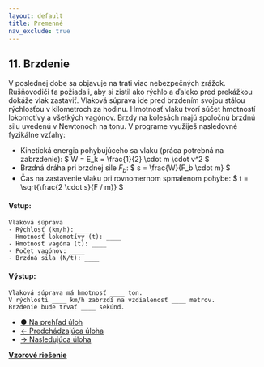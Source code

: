 ```yaml
---
layout: default
title: Premenné
nav_exclude: true
---
```


## 11. Brzdenie
V poslednej dobe sa objavuje na trati viac nebezpečných zrážok. Rušňovodiči ťa požiadali, aby si zistil ako rýchlo a ďaleko pred prekážkou dokáže vlak zastaviť. Vlaková súprava ide pred brzdením svojou stálou rýchlosťou v kilometroch za hodinu. Hmotnosť vlaku tvorí súčet hmotností lokomotívy a všetkých vagónov. Brzdy na kolesách majú spoločnú brzdnú silu uvedenú v Newtonoch na tonu. V programe využiješ nasledovné fyzikálne vzťahy:
- Kinetická energia pohybujúceho sa vlaku (práca potrebná na zabrzdenie): $ W = E_k = \frac{1}{2} \cdot m \cdot v^2 $
- Brzdná dráha pri brzdnej sile $F_b$: $ s = \frac{W}{F_b \cdot m} $
- Čas na zastavenie vlaku pri rovnomernom spmalenom pohybe: $ t = \sqrt{\frac{2 \cdot s}{F / m}} $

#### Vstup:
```
Vlaková súprava
- Rýchlosť (km/h): ____
- Hmotnosť lokomotívy (t): ____
- Hmotnosť vagóna (t): ____
- Počet vagónov: ____
- Brzdná sila (N/t): ____
```

#### Výstup:
```
Vlaková súprava má hmotnosť ____ ton.
V rýchlosti ____ km/h zabrzdí na vzdialenosť ____ metrov.
Brzdenie bude trvať ____ sekúnd.
```

- [&#9679; Na prehľad úloh](/zbierka-uloh.html)
- [&larr; Predchádzajúca úloha](/coding/beginner/1-chapter/10.html)
- [&rarr; Nasledujúca úloha](/coding/beginner/1-chapter/11.html)

[**Vzorové riešenie**](/coding/beginner/1-chapter/11-solve.html)

